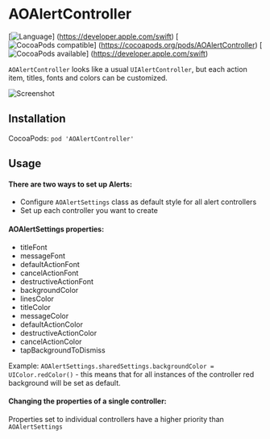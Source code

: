 # AOAlertController
[![Language](http://img.shields.io/badge/language-swift%202.2-brightgreen.svg?style=flat)]
(https://developer.apple.com/swift)
[![CocoaPods compatible](http://img.shields.io/cocoapods/v/AOIntroViewController.svg?style=flat)]
(https://cocoapods.org/pods/AOAlertController)
[![CocoaPods available](http://img.shields.io/badge/available-iOS%208.2-orange.svg)]
(https://developer.apple.com/swift)

`AOAlertController` looks like a usual `UIAlertController`, but each action item, titles, fonts and colors can be customized.

![Screenshot](demo.gif)

## Installation
CocoaPods: 
`pod 'AOAlertController'`

## Usage

#### There are two ways to set up Alerts:
- Configure `AOAlertSettings` class as default style for all alert controllers
- Set up each controller you want to create 

#### AOAlertSettings properties:
- titleFont
- messageFont
- defaultActionFont
- cancelActionFont
- destructiveActionFont
- backgroundColor
- linesColor
- titleColor
- messageColor
- defaultActionColor
- destructiveActionColor
- cancelActionColor
- tapBackgroundToDismiss

Example:
`AOAlertSettings.sharedSettings.backgroundColor = UIColor.redColor()` - this means that for all instances of the controller red background will be set as default.

#### Changing the properties of a single controller:
Properties set to individual controllers have a higher priority than `AOAlertSettings`
